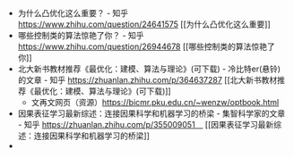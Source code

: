 - 为什么凸优化这么重要？ - 知乎
  https://www.zhihu.com/question/24641575 
  [[为什么凸优化这么重要]]
- 哪些控制类的算法惊艳了你？ - 知乎
  https://www.zhihu.com/question/26944678
  [[哪些控制类的算法惊艳了你]]
- 北大新书教材推荐《最优化：建模、算法与理论》(可下载) - 冷比特er(悬铃)的文章 - 知乎
  https://zhuanlan.zhihu.com/p/364637287
  [[北大新书教材推荐《最优化：建模、算法与理论》(可下载)]]
	- 文再文网页（资源）https://bicmr.pku.edu.cn/~wenzw/optbook.html
- 因果表征学习最新综述：连接因果科学和机器学习的桥梁 - 集智科学家的文章 - 知乎
  https://zhuanlan.zhihu.com/p/355009051　
  [[因果表征学习最新综述：连接因果科学和机器学习的桥梁]]
-